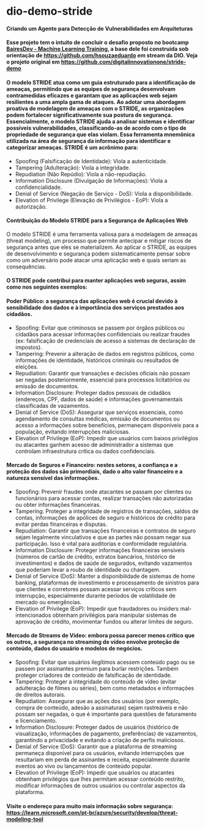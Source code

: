 # dio-demo-stride
#### Criando um Agente para Detecção de Vulnerabilidades em Arquiteturas

#### Esse projeto tem o intuito de concluir o desafio proposto no bootcamp [BairesDev - Machine Learning Training](https://web.dio.me/track/bairesdev-machine-learning-training), a base dele foi construida sob orientação de https://github.com/hsouzaeduardo em stream da DIO. Veja o projeto original em https://github.com/digitalinnovationone/stride-demo

####  O modelo STRIDE atua como um guia estruturado para a identificação de ameaças, permitindo que as equipes de segurança desenvolvam contramedidas eficazes e garantam que as aplicações web sejam resilientes a uma ampla gama de ataques. Ao adotar uma abordagem proativa de modelagem de ameaças com o STRIDE, as organizações podem fortalecer significativamente sua postura de segurança. Essencialmente, o modelo STRIDE ajuda a analisar sistemas e identificar possíveis vulnerabilidades, classificando-as de acordo com o tipo de propriedade de segurança que elas violam. Essa ferramenta mnemônica utilizada na área de segurança da informação para identificar e categorizar ameaças. STRIDE é um acrônimo para:
 - Spoofing (Falsificação de Identidade): Viola a autenticidade.
 - Tampering (Adulteração): Viola a integridade.
 - Repudiation (Não Repúdio): Viola a não-repudiação.
 - Information Disclosure (Divulgação de Informações): Viola a confidencialidade.
 - Denial of Service (Negação de Serviço - DoS): Viola a disponibilidade.
 - Elevation of Privilege (Elevação de Privilégios - EoP): Viola a autorização.

#### Contribuição do Modelo STRIDE para a Segurança de Aplicações Web
O modelo STRIDE é uma ferramenta valiosa para a modelagem de ameaças (threat modeling), um processo que permite antecipar e mitigar riscos de segurança antes que eles se materializem. Ao aplicar o STRIDE, as equipes de desenvolvimento e segurança podem sistematicamente pensar sobre como um adversário pode atacar uma aplicação web e quais seriam as consequências.

#### O STRIDE pode contribui para manter aplicações web seguras, assim como nos seguintes exemplos:

#### Poder Público: a segurança das aplicações web é crucial devido à sensibilidade dos dados e à importância dos serviços prestados aos cidadãos.
 - Spoofing: Evitar que criminosos se passem por órgãos públicos ou cidadãos para acessar informações confidenciais ou realizar fraudes (ex: falsificação de credenciais de acesso a sistemas de declaração de impostos).
 - Tampering: Prevenir a alteração de dados em registros públicos, como informações de identidade, históricos criminais ou resultados de eleições.
 - Repudiation: Garantir que transações e decisões oficiais não possam ser negadas posteriormente, essencial para processos licitatórios ou emissão de documentos.
 - Information Disclosure: Proteger dados pessoais de cidadãos (endereços, CPF, dados de saúde) e informações governamentais classificadas de vazamentos.
 - Denial of Service (DoS): Assegurar que serviços essenciais, como agendamento de consultas médicas, emissão de documentos ou acesso a informações sobre benefícios, permaneçam disponíveis para a população, evitando interrupções maliciosas.
 - Elevation of Privilege (EoP): Impedir que usuários com baixos privilégios ou atacantes ganhem acesso de administrador a sistemas que controlam infraestrutura crítica ou dados confidenciais.

#### Mercado de Seguros e Financeiro: nestes setores, a confiança e a proteção dos dados são primordiais, dado o alto valor financeiro e a natureza sensível das informações.
 - Spoofing: Prevenir fraudes onde atacantes se passam por clientes ou funcionários para acessar contas, realizar transações não autorizadas ou obter informações financeiras.
 - Tampering: Proteger a integridade de registros de transações, saldos de contas, informações de apólices de seguro e históricos de crédito para evitar perdas financeiras e disputas.
 - Repudiation: Garantir que transações financeiras e contratos de seguro sejam legalmente vinculativos e que as partes não possam negar sua participação. Isso é vital para auditorias e conformidade regulatória.
 - Information Disclosure: Proteger informações financeiras sensíveis (números de cartão de crédito, extratos bancários, histórico de investimentos) e dados de saúde de segurados, evitando vazamentos que poderiam levar a roubo de identidade ou chantagem.
 - Denial of Service (DoS): Manter a disponibilidade de sistemas de home banking, plataformas de investimento e processamento de sinistros para que clientes e corretores possam acessar serviços críticos sem interrupção, especialmente durante períodos de volatilidade de mercado ou emergências.
 - Elevation of Privilege (EoP): Impedir que fraudadores ou insiders mal-intencionados obtenham privilégios para manipular sistemas de aprovação de crédito, movimentar fundos ou alterar limites de seguro.

#### Mercado de Streams de Vídeo: embora possa parecer menos crítico que os outros, a segurança no streaming de vídeo envolve proteção de conteúdo, dados do usuário e modelos de negócios.
 - Spoofing: Evitar que usuários ilegítimos acessem conteúdo pago ou se passem por assinantes premium para burlar restrições. Também proteger criadores de conteúdo de falsificação de identidade.
 - Tampering: Proteger a integridade do conteúdo de vídeo (evitar adulteração de filmes ou séries), bem como metadados e informações de direitos autorais.
 - Repudiation: Assegurar que as ações dos usuários (por exemplo, compra de conteúdo, adesão a assinaturas) sejam rastreáveis e não possam ser negadas, o que é importante para questões de faturamento e licenciamento.
 - Information Disclosure: Proteger dados de usuários (histórico de visualização, informações de pagamento, preferências) de vazamentos, garantindo a privacidade e evitando a criação de perfis maliciosos.
 - Denial of Service (DoS): Garantir que a plataforma de streaming permaneça disponível para os usuários, evitando interrupções que resultariam em perda de assinantes e receita, especialmente durante eventos ao vivo ou lançamentos de conteúdo popular.
 - Elevation of Privilege (EoP): Impedir que usuários ou atacantes obtenham privilégios que lhes permitam acessar conteúdo restrito, modificar informações de outros usuários ou controlar aspectos da plataforma.

#### Visite o endereço para muito mais informação sobre segurança: <https://learn.microsoft.com/pt-br/azure/security/develop/threat-modeling-tool>
